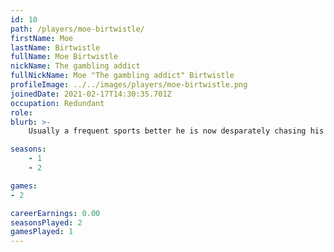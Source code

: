 ```yaml
---
id: 10
path: /players/moe-birtwistle/
firstName: Moe
lastName: Birtwistle
fullName: Moe Birtwistle
nickName: The gambling addict
fullNickName: Moe "The gambling addict" Birtwistle
profileImage: ../../images/players/moe-birtwistle.png
joinedDate: 2021-02-17T14:30:35.701Z
occupation: Redundant
role: 
blurb: >-
    Usually a frequent sports better he is now desparately chasing his losses swinging and missing at poker. <br /> His biggest tournament win to date is circa -$5. <br /> Sky bet loves him.

seasons:
    - 1
    - 2

games:
- 2

careerEarnings: 0.00
seasonsPlayed: 2
gamesPlayed: 1
---
```

